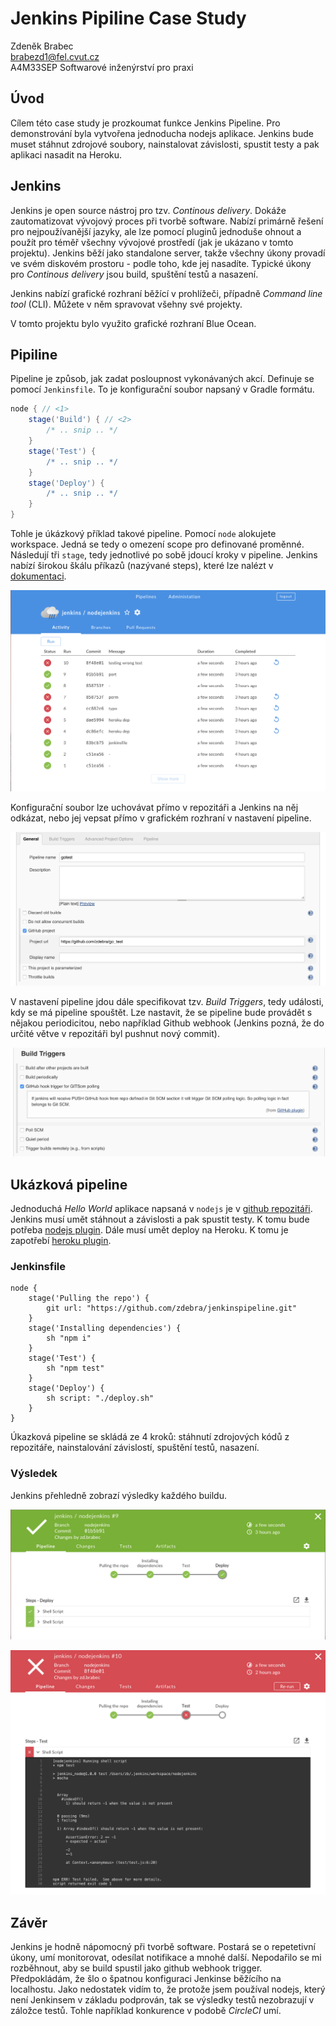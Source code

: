 # Jenkins Pipiline Case Study
Zdeněk Brabec  
brabezd1@fel.cvut.cz  
A4M33SEP Softwarové inženýrství pro praxi

## Úvod
Cílem této case study je prozkoumat funkce Jenkins Pipeline. Pro
demonstrování byla vytvořena jednoducha nodejs aplikace. Jenkins
bude muset stáhnut zdrojové soubory, nainstalovat závislosti, 
spustit testy a pak aplikaci nasadit na Heroku.

## Jenkins
Jenkins je open source nástroj pro tzv. _Continous delivery_. Dokáže zautomatizovat
vývojový proces při tvorbě software. Nabízí primárně řešení pro nejpoužívanější
jazyky, ale lze pomocí pluginů jednoduše ohnout a použít pro téměř všechny vývojové
prostředí (jak je ukázano v tomto projektu). Jenkins běží jako standalone
server, takže všechny úkony provadí ve svém diskovém prostoru - podle
toho, kde jej nasadíte. Typické úkony pro _Continous delivery_ jsou build, 
spuštění testů a nasazení. 

Jenkins nabízí grafické rozhraní běžící v prohlížeči, případně _Command line tool_ 
(CLI). Můžete v něm spravovat všehny své projekty.

V tomto projektu bylo využito grafické rozhraní Blue Ocean.

## Pipiline

Pipeline je způsob, jak zadat posloupnost vykonávaných akcí. Definuje se pomocí 
`Jenkinsfile`. To je konfigurační soubor napsaný v Gradle formátu. 

```gradle
node { // <1>
    stage('Build') { // <2>
        /* .. snip .. */
    }
    stage('Test') {
        /* .. snip .. */
    }
    stage('Deploy') {
        /* .. snip .. */
    }
}
```

Tohle je úkázkový příklad takové pipeline. Pomocí `node` alokujete workspace. Jedná
se tedy o omezení scope pro definované proměnné. Následují tři `stage`, tedy
jednotlivé po sobě jdoucí kroky v pipeline. Jenkins nabízí širokou škálu příkazů
(nazývané steps), které lze nalézt v [dokumentaci](https://jenkins.io/doc/pipeline/steps/).

![Základní pohled na pipeline nabízí přehled historie buildů](img/pipeline_history.png "Pipeline historie")

Konfigurační soubor lze uchovávat přímo v repozitáři a Jenkins na něj odkázat, nebo
jej vepsat přímo v grafickém rozhraní v nastavení pipeline. 

![Nastavení pipeline](img/settings_general.png "Nastavení pipeline")

V nastavení pipeline jdou dále specifikovat tzv. _Build Triggers_, tedy události, kdy se
má pipeline spouštět. Lze nastavit, že se pipeline bude provádět s nějakou periodicitou,
nebo například Github webhook (Jenkins pozná, že do určité větve v repozitáři byl 
pushnut nový commit).

![Pipeline triggery](img/settings_triggers.png "Pipeline triggers")

## Ukázková pipeline

Jednoduchá _Hello World_ aplikace napsaná v `nodejs` je v 
[github repozitáři](https://github.com/zdebra/jenkinspipeline). Jenkins musí umět
stáhnout a závislosti a pak spustit testy. K tomu bude potřeba 
[nodejs plugin](https://wiki.jenkins-ci.org/display/JENKINS/NodeJS+Plugin). Dále 
musí umět deploy na Heroku. K tomu je zapotřebí 
[heroku plugin](https://wiki.jenkins-ci.org/display/JENKINS/Heroku+Plugin).

### Jenkinsfile
```
node {
    stage('Pulling the repo') {
        git url: "https://github.com/zdebra/jenkinspipeline.git"
    }
    stage('Installing dependencies') {
        sh "npm i"
    }
    stage('Test') {
        sh "npm test"
    }
    stage('Deploy') {
        sh script: "./deploy.sh"
    }
}
```
Úkazková pipeline se skládá ze 4 kroků: stáhnutí zdrojových kódů z repozitáře, 
nainstalování závislostí, spuštění testů, nasazení.

### Výsledek
Jenkins přehledně zobrazí výsledky každého buildu.

![Úspěšný build](img/pipeline_success.png "Úspěšný build")  

![Chyba v testech](img/pipeline_error.png "Chyba v testech")  

## Závěr
Jenkins je hodně nápomocný při tvorbě software. Postará se o repetetivní úkony,
umí monitorovat, odesílat notifikace a mnohé další. Nepodařilo se mi rozběhnout,
aby se build spustil jako github webhook trigger. Předpokládám, že šlo o špatnou
konfiguraci Jenkinse běžícího na localhostu. Jako nedostatek vidím to, že protože
jsem používal nodejs, který není Jenkinsem v základu podprován, tak se výsledky
testů nezobrazují v záložce testů. Tohle například konkurence v podobě _CircleCI_ 
umí.

